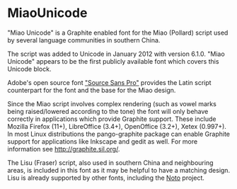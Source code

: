 # MiaoUnicode

"Miao Unicode" is a Graphite enabled font for the Miao (Pollard) script used by several language communities in southern China.

The script was added to Unicode in January 2012 with version 6.1.0. "Miao Unicode" appears to be the first publicly available font which covers this Unicode block.

Adobe's open source font ["Source Sans Pro"][ssp] provides the Latin script counterpart for the font and the base for the Miao design.

Since the Miao script involves complex rendering (such as vowel marks being raised/lowered according to the tone) the font will only behave correctly in applications which provide Graphite support. These include Mozilla Firefox (11+), LibreOffice (3.4+), OpenOffice (3.2+), Xetex (0.997+). In most Linux distributions the pango-graphite package can enable Graphite support for applications like Inkscape and gedit as well. For more information see http://graphite.sil.org/.

The Lisu (Fraser) script, also used in southern China and neighbouring areas, is included in this font as it may be helpful to have a matching design. Lisu is already supported by other fonts, including the [Noto][noto] project.

[ssp]:http://sourceforge.net/projects/sourcesans.adobe/
[noto]:https://code.google.com/p/noto/wiki/NotoSansLisu

